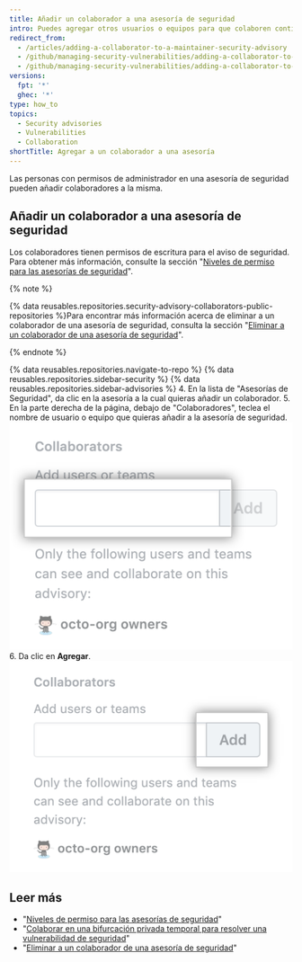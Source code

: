 ```yaml
---
title: Añadir un colaborador a una asesoría de seguridad
intro: Puedes agregar otros usuarios o equipos para que colaboren contigo en un aviso de seguridad.
redirect_from:
  - /articles/adding-a-collaborator-to-a-maintainer-security-advisory
  - /github/managing-security-vulnerabilities/adding-a-collaborator-to-a-maintainer-security-advisory
  - /github/managing-security-vulnerabilities/adding-a-collaborator-to-a-security-advisory
versions:
  fpt: '*'
  ghec: '*'
type: how_to
topics:
  - Security advisories
  - Vulnerabilities
  - Collaboration
shortTitle: Agregar a un colaborador a una asesoría
---
```


Las personas con permisos de administrador en una asesoría de seguridad pueden añadir colaboradores a la misma.

## Añadir un colaborador a una asesoría de seguridad

Los colaboradores tienen permisos de escritura para el aviso de seguridad. Para obtener más información, consulte la sección "[Niveles de permiso para las asesorías de seguridad](/github/managing-security-vulnerabilities/permission-levels-for-security-advisories)".

{% note %}

{% data reusables.repositories.security-advisory-collaborators-public-repositories %}Para encontrar más información acerca de eliminar a un colaborador de una asesoría de seguridad, consulta la sección "[Eliminar a un colaborador de una asesoría de seguridad](/github/managing-security-vulnerabilities/removing-a-collaborator-from-a-security-advisory)".

{% endnote %}

{% data reusables.repositories.navigate-to-repo %}
{% data reusables.repositories.sidebar-security %}
{% data reusables.repositories.sidebar-advisories %}
4. En la lista de "Asesorías de Seguridad", da clic en la asesoría a la cual quieras añadir un colaborador.
5. En la parte derecha de la página, debajo de "Colaboradores", teclea el nombre de usuario o equipo que quieras añadir a la asesoría de seguridad.![Campo para escribir el nombre del equipo o el usuario](/assets/images/help/security/add-collaborator-field.png)
6. Da clic en **Agregar**. ![Botón Add (Agregar)](/assets/images/help/security/security-advisory-add-collaborator-button.png)

## Leer más

- "[Niveles de permiso para las asesorías de seguridad](/github/managing-security-vulnerabilities/permission-levels-for-security-advisories)"
- "[Colaborar en una bifurcación privada temporal para resolver una vulnerabilidad de seguridad](/github/managing-security-vulnerabilities/collaborating-in-a-temporary-private-fork-to-resolve-a-security-vulnerability)"
- "[Eliminar a un colaborador de una asesoría de seguridad](/github/managing-security-vulnerabilities/removing-a-collaborator-from-a-security-advisory)"
